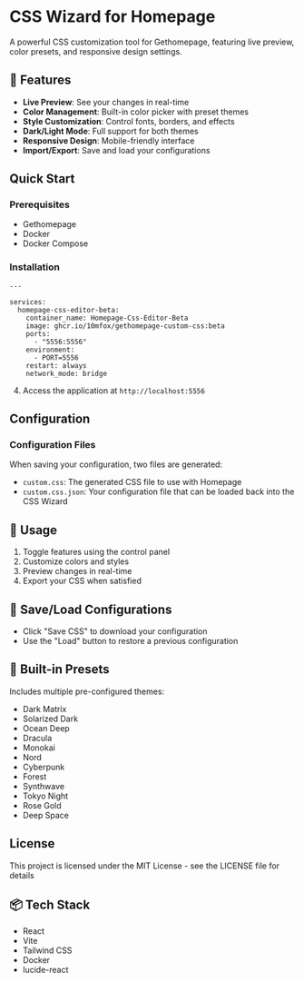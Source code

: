 # CSS Wizard for Homepage

A powerful CSS customization tool for Gethomepage, featuring live preview, color presets, and responsive design settings.

## 🚀 Features

- **Live Preview**: See your changes in real-time
- **Color Management**: Built-in color picker with preset themes
- **Style Customization**: Control fonts, borders, and effects
- **Dark/Light Mode**: Full support for both themes
- **Responsive Design**: Mobile-friendly interface
- **Import/Export**: Save and load your configurations

## Quick Start

### Prerequisites

- Gethomepage
- Docker
- Docker Compose

### Installation
```
---

services:
  homepage-css-editor-beta:
    container_name: Homepage-Css-Editor-Beta  
    image: ghcr.io/10mfox/gethomepage-custom-css:beta
    ports:
      - "5556:5556" 
    environment:
      - PORT=5556    
    restart: always    
    network_mode: bridge
```
4. Access the application at `http://localhost:5556`

## Configuration

### Configuration Files

When saving your configuration, two files are generated:
- `custom.css`: The generated CSS file to use with Homepage
- `custom.css.json`: Your configuration file that can be loaded back into the CSS Wizard

## 🎨 Usage

1. Toggle features using the control panel
2. Customize colors and styles
3. Preview changes in real-time
4. Export your CSS when satisfied

## 💾 Save/Load Configurations

- Click "Save CSS" to download your configuration
- Use the "Load" button to restore a previous configuration

## 🎯 Built-in Presets

Includes multiple pre-configured themes:
- Dark Matrix
- Solarized Dark
- Ocean Deep
- Dracula
- Monokai
- Nord
- Cyberpunk
- Forest
- Synthwave
- Tokyo Night
- Rose Gold
- Deep Space

## License

This project is licensed under the MIT License - see the LICENSE file for details

## 📦 Tech Stack

- React
- Vite
- Tailwind CSS
- Docker
- lucide-react
